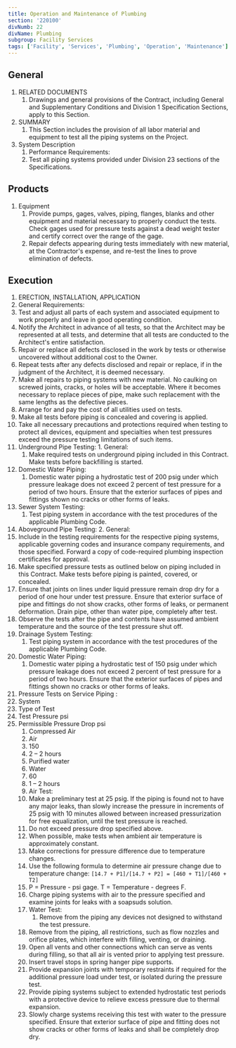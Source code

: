 ```yaml
---
title: Operation and Maintenance of Plumbing
section: '220100'
divNumb: 22
divName: Plumbing
subgroup: Facility Services
tags: ['Facility', 'Services', 'Plumbing', 'Operation', 'Maintenance']
---
```



## General

1. RELATED DOCUMENTS
   1. Drawings and general provisions of the Contract, including General and Supplementary Conditions and Division 1 Specification Sections, apply to this Section.
1. SUMMARY
   1. This Section includes the provision of all labor material and equipment to test all the piping systems on the Project.
1. System Description
	1. Performance Requirements:
      1. Test all piping systems provided under Division 23 sections of the Specifications. 

## Products

1. Equipment
   1. Provide pumps, gages, valves, piping, flanges, blanks and other equipment and material necessary to properly conduct the tests. Check gages used for pressure tests against a dead weight tester and certify correct over the range of the gage. 
   2. Repair defects appearing during tests immediately with new material, at the Contractor's expense, and re-test the lines to prove elimination of defects. 

## Execution

1. ERECTION, INSTALLATION, APPLICATION
  1. General Requirements:
   1. Test and adjust all parts of each system and associated equipment to work properly and leave in good operating condition. 
   2. Notify the Architect in advance of all tests, so that the Architect may be represented at all tests, and determine that all tests are conducted to the Architect's entire satisfaction. 
   3. Repair or replace all defects disclosed in the work by tests or otherwise uncovered without additional cost to the Owner. 
   4. Repeat tests after any defects disclosed and repair or replace, if in the judgment of the Architect, it is deemed necessary. 
   5. Make all repairs to piping systems with new material. No caulking on screwed joints, cracks, or holes will be acceptable. Where it becomes necessary to replace pieces of pipe, make such replacement with the same lengths as the defective pieces. 
   6. Arrange for and pay the cost of all utilities used on tests. 
   7. Make all tests before piping is concealed and covering is applied. 
   8. Take all necessary precautions and protections required when testing to protect all devices, equipment and specialties when test pressures exceed the pressure testing limitations of such items. 
   9. Underground Pipe Testing:
	1. General:
         1. Make required tests on underground piping included in this Contract. Make tests before backfilling is started. 
   1. Domestic Water Piping:
      1. Domestic water piping a hydrostatic test of 200 psig under which pressure leakage does not exceed 2 percent of test pressure for a period of two hours. Ensure that the exterior surfaces of pipes and fittings shown no cracks or other forms of leaks.
   2. Sewer System Testing:
      1. Test piping system in accordance with the test procedures of the applicable Plumbing Code.
   3. Aboveground Pipe Testing:
	2. General:
   1. Include in the testing requirements for the respective piping systems, applicable governing codes and insurance company requirements, and those specified. Forward a copy of code-required plumbing inspection certificates for approval. 
   2. Make specified pressure tests as outlined below on piping included in this Contract. Make tests before piping is painted, covered, or concealed. 
   3. Ensure that joints on lines under liquid pressure remain drop dry for a period of one hour under test pressure. Ensure that exterior surface of pipe and fittings do not show cracks, other forms of leaks, or permanent deformation. Drain pipe, other than water pipe, completely after test. 
   4. Observe the tests after the pipe and contents have assumed ambient temperature and the source of the test pressure shut off. 
   5. Drainage System Testing:
      1. Test piping system in accordance with the test procedures of the applicable Plumbing Code.
   6. Domestic Water Piping:
      1. Domestic water piping a hydrostatic test of 150 psig under which pressure leakage does not exceed 2 percent of test pressure for a period of two hours. Ensure that the exterior surfaces of pipes and fittings shown no cracks or other forms of leaks.
   7. Pressure Tests on Service Piping :
2. System
3. Type of Test
4. Test Pressure psi
5. Permissible Pressure Drop psi
   1. Compressed Air
   2. Air
   3. 150
   4. 2 – 2 hours
   5. Purified water
   6. Water
   7. 60
   8. 1 – 2 hours
   9. Air Test:
   10. Make a preliminary test at 25 psig. If the piping is found not to have any major leaks, than slowly increase the pressure in increments of 25 psig with 10 minutes allowed between increased pressurization for free equalization, until the test pressure is reached.
   11. Do not exceed pressure drop specified above. 
   12. When possible, make tests when ambient air temperature is approximately constant. 
   13. Make corrections for pressure difference due to temperature changes. 
   14. Use the following formula to determine air pressure change due to temperature change:
      `[14.7 + P1]/[14.7 + P2] = [460 + T1]/[460 + T2]`
   1. P = Pressure - psi gage. T = Temperature - degrees F. 
   2. Charge piping systems with air to the pressure specified and examine joints for leaks with a soapsuds solution. 
   3. Water Test:
      1. Remove from the piping any devices not designed to withstand the test pressure.
   4. Remove from the piping, all restrictions, such as flow nozzles and orifice plates, which interfere with filling, venting, or draining.
   5. Open all vents and other connections which can serve as vents during filling, so that all air is vented prior to applying test pressure.
   6. Insert travel stops in spring hanger pipe supports.
   7. Provide expansion joints with temporary restraints if required for the additional pressure load under test, or isolated during the pressure test.
   8. Provide piping systems subject to extended hydrostatic test periods with a protective device to relieve excess pressure due to thermal expansion.
   9. Slowly charge systems receiving this test with water to the pressure specified. Ensure that exterior surface of pipe and fitting does not show cracks or other forms of leaks and shall be completely drop dry.
